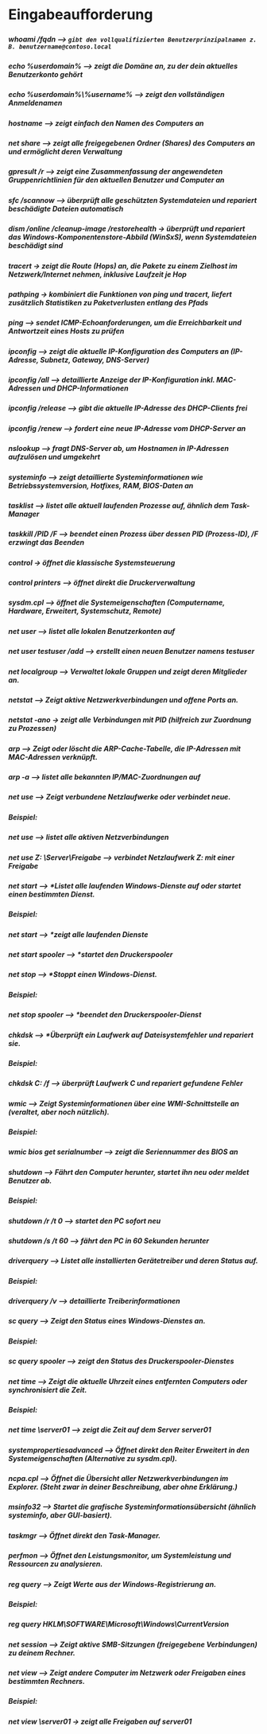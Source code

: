 # **Eingabeaufforderung**

##### 

##### **whoami** /**fqdn**  --> `gibt den vollqualifizierten Benutzerprinzipalnamen z. B. benutzername@contoso.local`



##### **echo %userdomain%** --> *zeigt die Domäne an, zu der dein aktuelles Benutzerkonto gehört*



##### **echo %userdomain%\\%username%** --> *zeigt den vollständigen Anmeldenamen*



##### <b>hostname</b> --> *zeigt einfach den Namen des Computers an*



##### **net share** --> *zeigt alle freigegebenen Ordner (Shares) des Computers an und ermöglicht deren Verwaltung*



##### **gpresult /r** --> *zeigt eine Zusammenfassung der angewendeten Gruppenrichtlinien für den aktuellen Benutzer und Computer an*



##### **sfc /scannow** --> *überprüft alle geschützten Systemdateien und repariert beschädigte Dateien automatisch*



##### **dism /online /cleanup-image /restorehealth** -> *überprüft und repariert das Windows-Komponentenstore-Abbild (WinSxS), wenn Systemdateien beschädigt sind*



##### **tracert <ziel>** -> *zeigt die Route (Hops) an, die Pakete zu einem Zielhost im Netzwerk/Internet nehmen, inklusive Laufzeit je Hop*



##### **pathping <ziel>** -> *kombiniert die Funktionen von ping und tracert, liefert zusätzlich Statistiken zu Paketverlusten entlang des Pfads*



##### **ping <ziel>** --> *sendet ICMP-Echoanforderungen, um die Erreichbarkeit und Antwortzeit eines Hosts zu prüfen*



##### **ipconfig** --> *zeigt die aktuelle IP-Konfiguration des Computers an (IP-Adresse, Subnetz, Gateway, DNS-Server)*



##### **ipconfig /all** --> *detaillierte Anzeige der IP-Konfiguration inkl. MAC-Adressen und DHCP-Informationen*



##### **ipconfig /release** --> *gibt die aktuelle IP-Adresse des DHCP-Clients frei*



##### **ipconfig /renew** --> *fordert eine neue IP-Adresse vom DHCP-Server an*



##### **nslookup <ziel>** --> *fragt DNS-Server ab, um Hostnamen in IP-Adressen aufzulösen und umgekehrt*



##### **systeminfo** --> *zeigt detaillierte Systeminformationen wie Betriebssystemversion, Hotfixes, RAM, BIOS-Daten an*



##### **tasklist** --> *listet alle aktuell laufenden Prozesse auf, ähnlich dem Task-Manager*



##### **taskkill /PID <id> /F** --> *beendet einen Prozess über dessen PID (Prozess-ID), /F erzwingt das Beenden*



##### **control** -> *öffnet die klassische Systemsteuerung*



##### **control printers** --> *öffnet direkt die Druckerverwaltung*



##### **sysdm.cpl** --> *öffnet die Systemeigenschaften (Computername, Hardware, Erweitert, Systemschutz, Remote)*


##### **net use**r --> *listet alle lokalen Benutzerkonten auf*
##### **net user testuser /add** --> *erstellt einen neuen Benutzer namens testuser*

##### **net localgroup** --> *Verwaltet lokale Gruppen und zeigt deren Mitglieder an.*

##### **netstat** --> *Zeigt aktive Netzwerkverbindungen und offene Ports an.*
##### **netstat** -ano → *zeigt alle Verbindungen mit PID (hilfreich zur Zuordnung zu Prozessen)*

##### **arp** --> *Zeigt oder löscht die ARP-Cache-Tabelle, die IP-Adressen mit MAC-Adressen verknüpft.*
##### **arp -a** --> *listet alle bekannten IP/MAC-Zuordnungen auf*

##### **net use** --> *Zeigt verbundene Netzlaufwerke oder verbindet neue.*
##### Beispiel:
##### **net use** --> *listet alle aktiven Netzverbindungen*
##### **net use Z: \\Server\Freigabe** --> *verbindet Netzlaufwerk Z: mit einer Freigabe*

##### **net start** --> *Listet alle laufenden Windows-Dienste auf oder startet einen bestimmten Dienst.
##### Beispiel:
##### **net start** --> *zeigt alle laufenden Dienste
##### **net start spooler** --> *startet den Druckerspooler

##### **net stop** --> *Stoppt einen Windows-Dienst.
##### Beispiel:
##### **net stop spooler** --> *beendet den Druckerspooler-Dienst

##### **chkdsk** --> *Überprüft ein Laufwerk auf Dateisystemfehler und repariert sie.
##### Beispiel:
##### **chkdsk C: /f** --> *überprüft Laufwerk C und repariert gefundene Fehler*

##### **wmic** --> *Zeigt Systeminformationen über eine WMI-Schnittstelle an (veraltet, aber noch nützlich).*
##### Beispiel:
##### **wmic bios get serialnumber** --> *zeigt die Seriennummer des BIOS an*

##### **shutdown** --> *Fährt den Computer herunter, startet ihn neu oder meldet Benutzer ab.*
##### Beispiel:
##### **shutdown /r /t 0** --> *startet den PC sofort neu*
##### **shutdown /s /t 60** --> *fährt den PC in 60 Sekunden herunter*

##### **driverquery** --> *Listet alle installierten Gerätetreiber und deren Status auf.*
##### Beispiel:
##### **driverquery /v** --> *detaillierte Treiberinformationen*

##### **sc query** --> *Zeigt den Status eines Windows-Dienstes an.*
##### Beispiel:
##### **sc query spooler** --> *zeigt den Status des Druckerspooler-Dienstes*

##### **net time** --> *Zeigt die aktuelle Uhrzeit eines entfernten Computers oder synchronisiert die Zeit.*
##### Beispiel: 
##### **net time \\server01** --> *zeigt die Zeit auf dem Server server01*

##### **systempropertiesadvanced** --> *Öffnet direkt den Reiter Erweitert in den Systemeigenschaften (Alternative zu sysdm.cpl).*

##### **ncpa.cpl** --> *Öffnet die Übersicht aller Netzwerkverbindungen im Explorer. (Steht zwar in deiner Beschreibung, aber ohne Erklärung.)*

##### **msinfo32** --> *Startet die grafische Systeminformationsübersicht (ähnlich systeminfo, aber GUI-basiert).*

##### **taskmgr** --> *Öffnet direkt den Task-Manager.*

##### **perfmon** --> *Öffnet den Leistungsmonitor, um Systemleistung und Ressourcen zu analysieren.*

##### **reg query** --> *Zeigt Werte aus der Windows-Registrierung an.*
##### Beispiel:
##### **reg query HKLM\SOFTWARE\Microsoft\Windows\CurrentVersion**

##### **net session** --> *Zeigt aktive SMB-Sitzungen (freigegebene Verbindungen) zu deinem Rechner.*

##### **net view** --> *Zeigt andere Computer im Netzwerk oder Freigaben eines bestimmten Rechners.*
##### Beispiel:
##### **net view \\server01 → zeigt alle Freigaben auf server01**

















